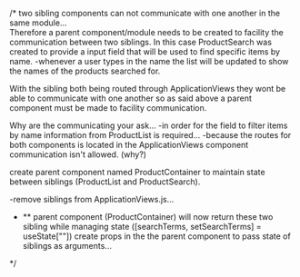 /*
two sibling components can not communicate with one another in the same module...  
Therefore a parent component/module needs to be created to facility the communication between two siblings.
In this case ProductSearch was created to provide a input field that will be used to find specific items by name.
  -whenever a user types in the name the list will be updated to show the names of the products searched for.

With the sibling both being routed through ApplicationViews they wont be able to communicate with one another so as said above a parent 
component must be made to facility communication.

Why are the communicating your ask...
    -in order for the field to filter items by name information from ProductList is required...
    -because the routes for both components is located in the ApplicationViews component communication isn't allowed. (why?)


create parent component named ProductContainer to maintain state between siblings (ProductList and ProductSearch).

-remove siblings from ApplicationViews.js...
- ** parent component (ProductContainer) will now return these two sibling while managing state ([searchTerms, setSearchTerms] = useState[""])
create props in the the parent component to pass state of siblings as arguments...




*/